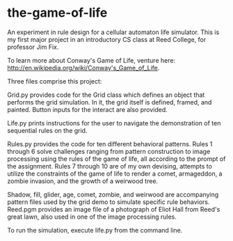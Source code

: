 the-game-of-life
================

An experiment in rule design for a cellular automaton life simulator. This is my first major project in an introductory CS class at Reed College, for professor Jim Fix.

To learn more about Conway's Game of Life, venture here: http://en.wikipedia.org/wiki/Conway's_Game_of_Life.

Three files comprise this project:

Grid.py provides code for the Grid class which defines an object that performs the grid simulation. In it, the grid itself is defined, framed, and painted. Button inputs for the interact are also provided.

Life.py prints instructions for the user to navigate the demonstration of ten sequential rules on the grid.

Rules.py provides the code for ten different behavioral patterns. Rules 1 through 6 solve challenges ranging from pattern construction to image processing using the rules of the game of life, all according to the prompt of the assignment. Rules 7 through 10 are of my own devising, attempts to utilize the constraints of the game of life to render a comet, armageddon, a zombie invasion, and the growth of a weirwood tree.

Shadow, fill, glider, age, comet, zombie, and weirwood are accompanying pattern files used by the grid demo to simulate specific rule behaviors. Reed.pgm provides an image file of a photograph of Eliot Hall from Reed's great lawn, also used in one of the image processing rules.

To run the simulation, execute life.py from the command line.

